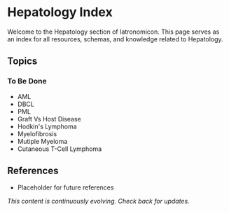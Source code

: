 # Hepatology Index

Welcome to the Hepatology section of Iatronomicon. This page serves as an index for all resources, schemas, and knowledge related to Hepatology.

## Topics

### To Be Done
- AML
- DBCL
- PML
- Graft Vs Host Disease
- Hodkin's Lymphoma
- Myelofibrosis
- Mutiple Myeloma
- Cutaneous T-Cell Lymphoma

## References
- Placeholder for future references

*This content is continuously evolving. Check back for updates.*
